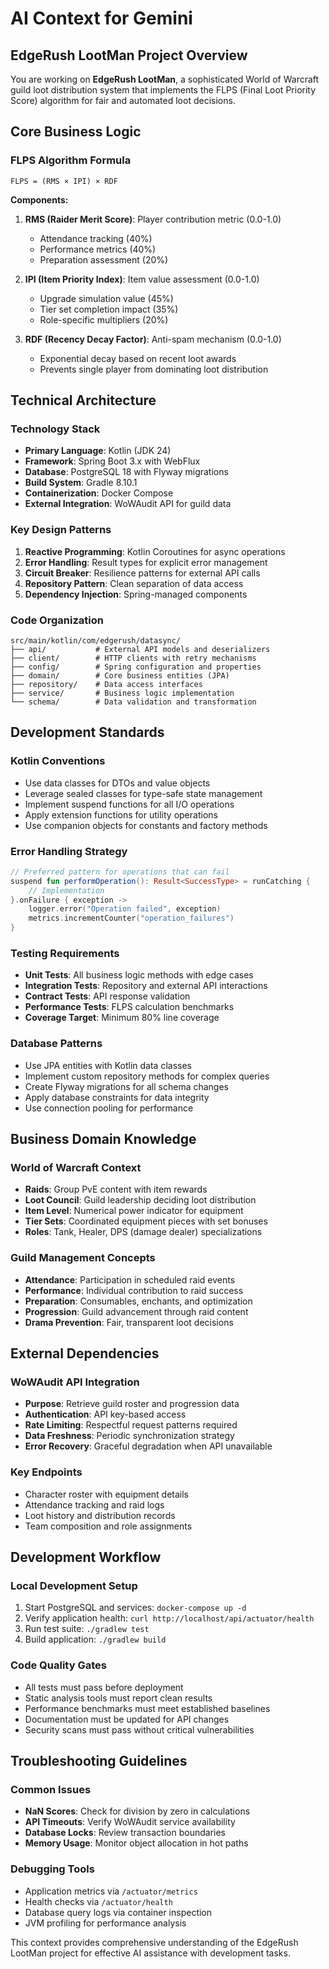 # AI Context for Gemini

## EdgeRush LootMan Project Overview

You are working on **EdgeRush LootMan**, a sophisticated World of Warcraft guild loot distribution system that implements the FLPS (Final Loot Priority Score) algorithm for fair and automated loot decisions.

## Core Business Logic

### FLPS Algorithm Formula
```
FLPS = (RMS × IPI) × RDF
```

**Components:**
1. **RMS (Raider Merit Score)**: Player contribution metric (0.0-1.0)
   - Attendance tracking (40%)
   - Performance metrics (40%) 
   - Preparation assessment (20%)

2. **IPI (Item Priority Index)**: Item value assessment (0.0-1.0)
   - Upgrade simulation value (45%)
   - Tier set completion impact (35%)
   - Role-specific multipliers (20%)

3. **RDF (Recency Decay Factor)**: Anti-spam mechanism (0.0-1.0)
   - Exponential decay based on recent loot awards
   - Prevents single player from dominating loot distribution

## Technical Architecture

### Technology Stack
- **Primary Language**: Kotlin (JDK 24)
- **Framework**: Spring Boot 3.x with WebFlux
- **Database**: PostgreSQL 18 with Flyway migrations
- **Build System**: Gradle 8.10.1
- **Containerization**: Docker Compose
- **External Integration**: WoWAudit API for guild data

### Key Design Patterns
1. **Reactive Programming**: Kotlin Coroutines for async operations
2. **Error Handling**: Result<T> types for explicit error management
3. **Circuit Breaker**: Resilience patterns for external API calls
4. **Repository Pattern**: Clean separation of data access
5. **Dependency Injection**: Spring-managed components

### Code Organization
```
src/main/kotlin/com/edgerush/datasync/
├── api/           # External API models and deserializers
├── client/        # HTTP clients with retry mechanisms  
├── config/        # Spring configuration and properties
├── domain/        # Core business entities (JPA)
├── repository/    # Data access interfaces
├── service/       # Business logic implementation
└── schema/        # Data validation and transformation
```

## Development Standards

### Kotlin Conventions
- Use data classes for DTOs and value objects
- Leverage sealed classes for type-safe state management
- Implement suspend functions for all I/O operations
- Apply extension functions for utility operations
- Use companion objects for constants and factory methods

### Error Handling Strategy
```kotlin
// Preferred pattern for operations that can fail
suspend fun performOperation(): Result<SuccessType> = runCatching {
    // Implementation
}.onFailure { exception ->
    logger.error("Operation failed", exception)
    metrics.incrementCounter("operation_failures")
}
```

### Testing Requirements
- **Unit Tests**: All business logic methods with edge cases
- **Integration Tests**: Repository and external API interactions
- **Contract Tests**: API response validation
- **Performance Tests**: FLPS calculation benchmarks
- **Coverage Target**: Minimum 80% line coverage

### Database Patterns
- Use JPA entities with Kotlin data classes
- Implement custom repository methods for complex queries
- Create Flyway migrations for all schema changes
- Apply database constraints for data integrity
- Use connection pooling for performance

## Business Domain Knowledge

### World of Warcraft Context
- **Raids**: Group PvE content with item rewards
- **Loot Council**: Guild leadership deciding loot distribution
- **Item Level**: Numerical power indicator for equipment
- **Tier Sets**: Coordinated equipment pieces with set bonuses
- **Roles**: Tank, Healer, DPS (damage dealer) specializations

### Guild Management Concepts
- **Attendance**: Participation in scheduled raid events
- **Performance**: Individual contribution to raid success
- **Preparation**: Consumables, enchants, and optimization
- **Progression**: Guild advancement through raid content
- **Drama Prevention**: Fair, transparent loot decisions

## External Dependencies

### WoWAudit API Integration
- **Purpose**: Retrieve guild roster and progression data
- **Authentication**: API key-based access
- **Rate Limiting**: Respectful request patterns required
- **Data Freshness**: Periodic synchronization strategy
- **Error Recovery**: Graceful degradation when API unavailable

### Key Endpoints
- Character roster with equipment details
- Attendance tracking and raid logs
- Loot history and distribution records
- Team composition and role assignments

## Development Workflow

### Local Development Setup
1. Start PostgreSQL and services: `docker-compose up -d`
2. Verify application health: `curl http://localhost/api/actuator/health`
3. Run test suite: `./gradlew test`
4. Build application: `./gradlew build`

### Code Quality Gates
- All tests must pass before deployment
- Static analysis tools must report clean results
- Performance benchmarks must meet established baselines
- Documentation must be updated for API changes
- Security scans must pass without critical vulnerabilities

## Troubleshooting Guidelines

### Common Issues
- **NaN Scores**: Check for division by zero in calculations
- **API Timeouts**: Verify WoWAudit service availability
- **Database Locks**: Review transaction boundaries
- **Memory Usage**: Monitor object allocation in hot paths

### Debugging Tools
- Application metrics via `/actuator/metrics`
- Health checks via `/actuator/health`
- Database query logs via container inspection
- JVM profiling for performance analysis

This context provides comprehensive understanding of the EdgeRush LootMan project for effective AI assistance with development tasks.